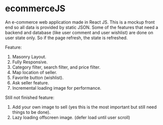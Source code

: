 # ecommerceJS
An e-commerce web application made in React JS.
This is a mockup front end so all data is provided by static JSON.
Some of the features that need a backend and database (like user comment and user wishlist) are done on user state only. So if the page refresh, the state is refreshed.

Feature: 
1. Masonry Layout.
2. Fully Responsive.
3. Category filter, search filter, and price filter.
4. Map location of seller.
5. Favorite button (wishlist).
6. Ask seller feature.
7. Incremental loading image for performance.

Still not finished feature:
1. Add your own image to sell (yes this is the most important but still need things to be done).
2. Lazy loading offscreen image. (defer load until user scroll)